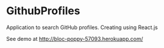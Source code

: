 # GithubProfiles

Application to search GitHub profiles. Creating using React.js

See demo at http://bloc-poppy-57093.herokuapp.com/



